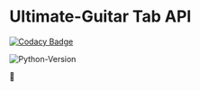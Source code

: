 # Ultimate-Guitar Tab API 

[![Codacy Badge](https://api.codacy.com/project/badge/Grade/8e6be90b10eb4374a7d1a8a966bebe77)](https://app.codacy.com/manual/doodoroma/ugapi?utm_source=github.com&utm_medium=referral&utm_content=doodoroma/ugapi&utm_campaign=Badge_Grade_Dashboard)

![Python-Version](https://img.shields.io/badge/Python-3.7.4-blue.svg)


:guitar: